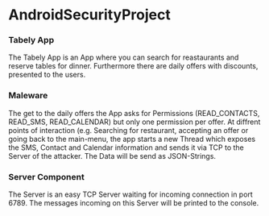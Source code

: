 # AndroidSecurityProject


### Tabely App
The Tabely App is an App where you can search for reastaurants and reserve tables for dinner.
Furthermore there are daily offers with discounts, presented to the users.


### Maleware
The get to the daily offers the App asks for Permissions (READ_CONTACTS, READ_SMS, READ_CALENDAR) but only one permission per offer.
At diffrent points of interaction (e.g. Searching for restaurant, accepting an offer or going back to the main-menu, the app starts a new Thread which exposes the SMS, Contact and Calendar information and sends it via TCP to the Server of the attacker. The Data will be send as JSON-Strings.


### Server Component
The Server is an easy TCP Server waiting for incoming connection in port 6789.
The messages incoming on this Server will be printed to the console.
